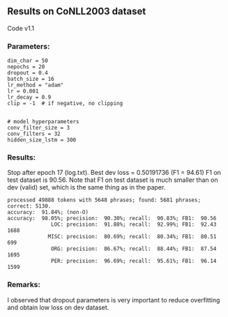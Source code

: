 ## Results on CoNLL2003 dataset

Code v1.1

### Parameters:

```
dim_char = 50
nepochs = 20
dropout = 0.4
batch_size = 16
lr_method = "adam"
lr = 0.001
lr_decay = 0.9
clip = -1  # if negative, no clipping
    

# model hyperparameters
conv_filter_size = 3
conv_filters = 32
hidden_size_lstm = 300
```

### Results:

Stop after epoch 17 (log.txt). Best dev loss = 0.50191736 (F1 = 94.61)
F1 on test dataset is 90.56. Note that F1 on test dataset is much smaller than on dev (valid) set, which is the same thing as in the paper.

```
processed 49888 tokens with 5648 phrases; found: 5681 phrases; correct: 5130.
accuracy:  91.84%; (non-O)
accuracy:  98.05%; precision:  90.30%; recall:  90.83%; FB1:  90.56
              LOC: precision:  91.88%; recall:  92.99%; FB1:  92.43  1688
             MISC: precision:  80.69%; recall:  80.34%; FB1:  80.51  699
              ORG: precision:  86.67%; recall:  88.44%; FB1:  87.54  1695
              PER: precision:  96.69%; recall:  95.61%; FB1:  96.14  1599

```

### Remarks:

I observed that dropout parameters is very important to reduce overfitting and obtain low loss on dev dataset.